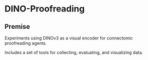 # DINO-Proofreading

## Premise
Experiments using DINOv3 as a visual encoder for connectomic proofreading agents.

Includes a set of tools for collecting, evaluating, and visualizing data.